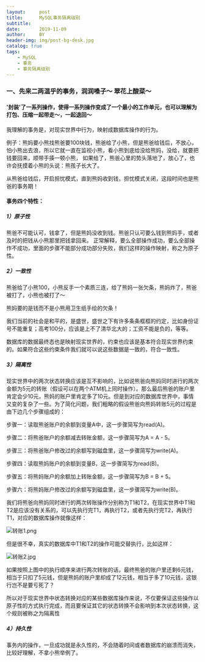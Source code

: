 ```yaml
---
layout:     post
title:      MySQL事务隔离级别
subtitle:   
date:       2019-11-09
author:     BY
header-img: img/post-bg-desk.jpg
catalog: true
tags:
    - MySQL
    - 事务
    - 事务隔离级别
---
```


### 一、先来二两温乎的事务，润润嗓子～ 翠花上酸菜～

#### '封装'了一系列操作，使得一系列操作变成了一个最小的工作单元，也可以理解为打包、压缩一起带走～，一起退回～

我理解的事务是，对现实世界中行为，映射成数据库操作的行为。

例子：熊妈要小熊找熊爸要100块钱，熊爸给了小熊，但是熊爸给钱后，不放心，怕小熊出去浪，所以它就一直在监视小熊，看小熊到底给没给熊妈，没给，就要把钱要回来，顺带手揍一顿小熊，
如果给了，熊爸心里的势头落地了，放心了，也许会抚摸着小熊的头说：熊孩子长大了。

从熊爸给钱后，开启担忧模式，直到熊妈收到钱，担忧模式关闭，这段时间也是熊爸的事务期！

#### 事务四个特性：

##### 1）原子性
熊爸不可能认可，钱拿了，但是熊妈没收到钱。熊爸只认可要么钱到熊妈手，或者及时的把钱从小熊那里把钱拿回来。
正常解释，要么全部操作成功，要么全部操作不成功，里面的步骤不能部分成功部分失败，我们这样的操作映射，称之为原子性。

##### 2）一致性
熊爸给了小熊100，小熊反手一个素质三连，给了熊妈一张欠条，熊妈炸了，熊爸被打了，小熊也被打了～

熊妈要的是钱而不是小熊用卫生纸手绘的欠条！

我们当前的社会是和平的，是盛世，盛世之下有许多条条框框的约定，比如身份证号不能重复；高考100分，应该是上不了清华北大的；工资不能是负的，等等。

数据库的数据最终态也是映射现实世界的，约束也应该是基本符合现实世界约束的。如果符合这些约束条件我们就可以说这些数据是一致的，符合一致性。

##### 3）隔离性
现实世界中的两次状态转换应该是互不影响的，比如说熊爸向熊妈同时进行的两次金额为5元的转账（假设可以在两个ATM机上同时操作）。那么最后熊爸的账户里肯定会少10元，熊妈的账户里肯定多了10元。但是到对应的数据库世界中，事情又变的复杂了一些。为了简化问题，我们粗略的假设熊爸向熊妈转账5元的过程是由下边几个步骤组成的：

步骤一：读取熊爸账户的余额到变量A中，这一步骤简写为read(A)。

步骤二：将熊爸账户的余额减去转账金额，这一步骤简写为A = A - 5。

步骤三：将熊爸账户修改过的余额写到磁盘里，这一步骤简写为write(A)。

步骤四：读取熊妈账户的余额到变量B，这一步骤简写为read(B)。

步骤五：将熊妈账户的余额加上转账金额，这一步骤简写为B = B + 5。

步骤六：将熊妈账户修改过的余额写到磁盘里，这一步骤简写为write(B)。

我们将熊爸向熊妈同时进行的两次转账操作分别称为T1和T2，在现实世界中T1和T2是应该没有关系的，可以先执行完T1，再执行T2，或者先执行完T2，再执行T1，对应的数据库操作就像这样：

![转账1.png](https://upload-images.jianshu.io/upload_images/7190871-4a59030bebc319fa.png?imageMogr2/auto-orient/strip%7CimageView2/2/w/1240)

但是很不幸，真实的数据库中T1和T2的操作可能交替执行，比如这样：

![转账2.jpg](https://upload-images.jianshu.io/upload_images/7190871-9ee4944bef5679a0.jpg?imageMogr2/auto-orient/strip%7CimageView2/2/w/1240)

如果按照上图中的执行顺序来进行两次转账的话，最终熊爸的账户里还剩6元钱，相当于只扣了5元钱，但是熊妈的账户里却成了12元钱，相当于多了10元钱，这银行岂不是要亏死了？

所以对于现实世界中状态转换对应的某些数据库操作来说，不仅要保证这些操作以原子性的方式执行完成，而且要保证其它的状态转换不会影响到本次状态转换，这个规则被称之为隔离性

##### 4）持久性
事务内的操作，一旦成功就是永久性的，不会随着时间或者数据库的崩溃而消失，比较好理解，不拿小熊举例了。
